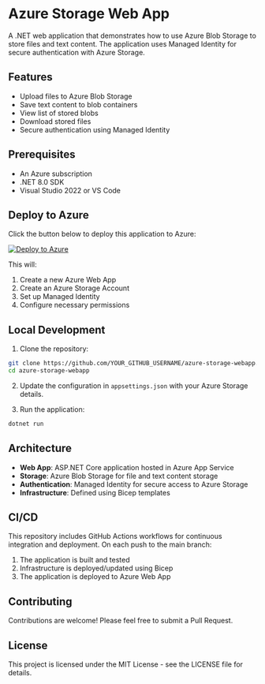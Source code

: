 # Azure Storage Web App

A .NET web application that demonstrates how to use Azure Blob Storage to store files and text content. The application uses Managed Identity for secure authentication with Azure Storage.

## Features

- Upload files to Azure Blob Storage
- Save text content to blob containers
- View list of stored blobs
- Download stored files
- Secure authentication using Managed Identity

## Prerequisites

- An Azure subscription
- .NET 8.0 SDK
- Visual Studio 2022 or VS Code

## Deploy to Azure

Click the button below to deploy this application to Azure:

[![Deploy to Azure](https://aka.ms/deploytoazurebutton)](https://portal.azure.com/#create/Microsoft.Template/uri/https%3A%2F%2Fraw.githubusercontent.com%2FYOUR_GITHUB_USERNAME%2Fazure-storage-webapp%2Fmain%2Finfra%2Fazuredeploy.json)

This will:
1. Create a new Azure Web App
2. Create an Azure Storage Account
3. Set up Managed Identity
4. Configure necessary permissions

## Local Development

1. Clone the repository:
```bash
git clone https://github.com/YOUR_GITHUB_USERNAME/azure-storage-webapp.git
cd azure-storage-webapp
```

2. Update the configuration in `appsettings.json` with your Azure Storage details.

3. Run the application:
```bash
dotnet run
```

## Architecture

- **Web App**: ASP.NET Core application hosted in Azure App Service
- **Storage**: Azure Blob Storage for file and text content storage
- **Authentication**: Managed Identity for secure access to Azure Storage
- **Infrastructure**: Defined using Bicep templates

## CI/CD

This repository includes GitHub Actions workflows for continuous integration and deployment. On each push to the main branch:
1. The application is built and tested
2. Infrastructure is deployed/updated using Bicep
3. The application is deployed to Azure Web App

## Contributing

Contributions are welcome! Please feel free to submit a Pull Request.

## License

This project is licensed under the MIT License - see the LICENSE file for details.